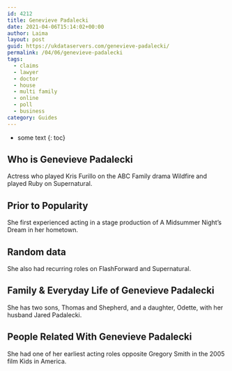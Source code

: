 ```yaml
---
id: 4212
title: Genevieve Padalecki
date: 2021-04-06T15:14:02+00:00
author: Laima
layout: post
guid: https://ukdataservers.com/genevieve-padalecki/
permalink: /04/06/genevieve-padalecki
tags:
  - claims
  - lawyer
  - doctor
  - house
  - multi family
  - online
  - poll
  - business
category: Guides
---
```


* some text
{: toc}


## Who is Genevieve Padalecki
                  
                  
                  
Actress who played Kris Furillo on the ABC Family drama Wildfire and played Ruby on Supernatural.
                  
              
            
              
            
                
                
                
## Prior to Popularity
                  
                  
                  
She first experienced acting in a stage production of A Midsummer Night&#8217;s Dream in her hometown.
                  
              
            
              
            
                
                
                
## Random data
                  
                  
                  
She also had recurring roles on FlashForward and Supernatural.
                  
              
            
              
            
                
                
                
## Family & Everyday Life of Genevieve Padalecki
                  
                  
                  
She has two sons, Thomas and Shepherd, and a daughter, Odette, with her husband Jared Padalecki.
                  
              
            
              
            
                
                
                
## People Related With Genevieve Padalecki
                  
                  
                  
She had one of her earliest acting roles opposite Gregory Smith in the 2005 film Kids in America.
                  
              
            
              
            
                
              
            
              
              
            
            
              
            
          
          
          
